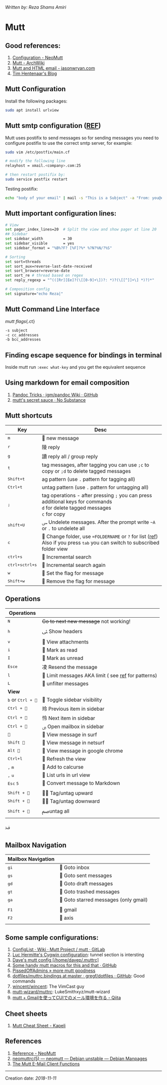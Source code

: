 _Written by: Reza Shams Amiri_

# Mutt
## Good references:
1. [Configuration - NeoMutt](https://neomutt.org/guide/configuration.html)
1. [Mutt - ArchWiki][MA]
1. [Mutt and HTML email - jasonwryan.com][MAHEJC]
2. [Tim Hentenaar's Blog][THSB]

## Mutt Configuration
Install the following packages:

``` sh
sudo apt install urlview 
```
## Mutt smtp configuration ([REF][CPTSMUAESS])
Mutt uses postifix to send messages so for sending messages you need to configure postifix to use the correct smtp server, for example:

``` sh
sudo vim /etc/postfix/main.cf

# modify the following line
relayhost = xmail.<company>.com:25

# then restart postifix by:
sudo service postfix restart
```

Testing postifix:   

``` sh
echo "body of your email" | mail -s "This is a Subject" -a "From: you@example.com" recipient@elsewhere.com
```

## Mutt important configuration lines:

``` sh
# View
set pager_index_lines=20  # Split the view and show pager at line 20
## Sidebar
set sidebar_width         = 30
set sidebar_visible       = yes
set sidebar_format = "%B%?F? [%F]?%* %?N?%N/?%S" 

# Sorting
set sort=threads
set sort_aux=reverse-last-date-received
set sort_browser=reverse-date
set sort_re # thread based on regex
set reply_regexp = "^(([Rr][Ee]?(\[[0-9]+\])?: *)?(\[[^]]+\] *)?)*"

# Composition config
set signature="echo Reza|"  

```
## Mutt Command Line Interface

_mutt flags_{.ct}

``` sh
-s subject
-c cc_addresses
-b bcc_addresses
```

## Finding escape sequence for bindings in terminal
Inside mutt run `:exec what-key` and you get the equivalent sequence

## Using markdown for email composition

1. [Pandoc Tricks · jgm/pandoc Wiki · GitHub][PTJPWG]
2. [ mutt's secret sauce · No Substance ][MSSSNS]

## Mutt shortcuts

| Key | Desc |
| --- | ---- |
| <kbd>m</kbd> |  new message |
| <kbd>r</kbd> | 陵 reply |
| <kbd>g</kbd> | 讀 reply all / group reply |
| <kbd>t</kbd> | tag messages, after tagging you can use `;c` to copy or `;d` to delete tagged messages |
| <kbd>Shift+t</kbd> | ag pattern (use `.` pattern for tagging all) |
| <kbd>Ctrl+t</kbd> | untag pattern (use `.` pattern for untagging all) |
| <kbd>;</kbd> | tag operations - after pressing `;` you can press additional keys for commands<BR>`d` for delete tagged messages<BR>`c` for copy |
| <kbd>shift+U</kbd> |ﴗ Undelete messages. After the prompt write `~A` or `.` to undelete all |
| <kbd>c</kbd> |  Change folder, use `=FOLDERNAME` or `?` for list ([ref][RMIOF])<BR>Also if you press <kbd>tab</kbd> you can switch to subscribed folder view |
| <kbd>ctrl+s</kbd> |  Incremental search |
| <kbd>ctrl+s</kbd><kbd>ctrl+s</kbd> |  Incremental search again |
| <kbd>w</kbd> |  Set the flag for message |
| <kbd>Shift+w</kbd> |  Remove the flag for message |

## Operations
| **Operations** |  |
|----------------|--|
| <kbd>N</kbd> | ~~Go to next new message~~ not working! |
| <kbd>h</kbd> | ﯺ Show headers |
| <kbd>v</kbd> |  View attachments |
| <kbd>i</kbd> |  Mark as read |
| <kbd>I</kbd> |  Mark as unread |
| <kbd>Esc</kbd><kbd>e</kbd> | 凌 Resend the message |
| <kbd>l</kbd> |  Limit messages AKA limit ( see [ref][TMEMC] for patterns) |
| <kbd>L</kbd> |  unfilter messages |
| **View** |  |
| <kbd>b</kbd> or <kbd>Ctrl + </kbd> |  Toggle sidebar visibility |
| <kbd>Ctrl + </kbd> | 玲 Previous item in sidebar |
| <kbd>Ctrl + </kbd> | 怜 Next item in sidebar |
| <kbd>Ctrl + </kbd> | ﱮ Open mailbox in sidebar |
| <kbd></kbd> |  View message in surf|
| <kbd>Shift </kbd> |  View message in netsurf|
| <kbd>Alt </kbd> |  View message in google chrome |
| <kbd>Ctrl+l</kbd> |  Refresh the view |
| <kbd>,</kbd> <kbd>m</kbd> |  Add to calcurse |
| <kbd>,</kbd> <kbd>u</kbd> |  List urls in url view |
| <kbd>Esc</kbd> <kbd>5</kbd> |  Convert message to Markdown |
| | |
| <kbd>Shift + </kbd> |  Tag/untag upward|
| <kbd>Shift + </kbd> |  Tag/untag downward |
| <kbd>Shift + </kbd> | ﰡuntag all |
ﳀ
## Mailbox Navigation
| **Mailbox Navigation** |  |
|----------------|--|
| <kbd>g</kbd><kbd>i</kbd> |  Goto inbox |
| <kbd>g</kbd><kbd>s</kbd> |  Goto sent messages |
| <kbd>g</kbd><kbd>d</kbd> |  Goto draft messages |
| <kbd>g</kbd><kbd>t</kbd> |  Goto trashed messages |
| <kbd>g</kbd><kbd>a</kbd> | ﯍ Goto starred messages (only gmail)|
|  |  |
| <kbd>F1</kbd> |  gmail |
| <kbd>F2</kbd> |  axis |
|  |  |


## Some sample configurations:
1. [ConfigList · Wiki · Mutt Project / mutt · GitLab][CWMPMG]
1. [Luc Hermitte's Cygwin configuration][LHSCC]: tunnel section is intersting
1. [Dave's mutt config [/home/davep/.muttrc]][DSMCHDM]
1. [Some handy mutt macros for this and that · GitHub][SHMMFTATG]
1. [PissedOffAdmins  » more mutt goodness][PMMG]
1. [dotfiles/muttrc.bindings at master · gregf/dotfiles · GitHub][DMBAMGDG]: Good commands
1. [wincent/wincent][WRDFMAMWWG]: The VimCast guy
1. [mutt-wizard/muttrc][MWMAMLMWG]: LukeSmithxyz/mutt-wizard
1. [mutt + Gmailを使ってCUIでのメール環境を作る - Qiita][MGQ]

## Cheet sheets
1. [Mutt Cheat Sheet - Kapeli][MCSK]

## References
1. [Reference - NeoMutt][RN]
1. [neomuttrc(5) — neomutt — Debian unstable — Debian Manpages][N5NDUDM]
2. [The Mutt E-Mail Client Functions][TMEMC]

- - -

Creation date: _2018-11-11_

[CPTSMUAESS]: https://www.linode.com/docs/email/postfix/postfix-smtp-debian7/
[LHSCC]: http://hermitte.free.fr/cygwin/#Mutt
[CWMPMG]: https://gitlab.com/muttmua/mutt/wikis/ConfigList
[RMIOF]: http://therandymon.com/woodnotes/mutt/node15.html
[MA]: https://wiki.archlinux.org/index.php/mutt
[MAHEJC]: http://jasonwryan.com/blog/2012/05/12/mutt/
[DSMCHDM]: http://www.davep.org/mutt/muttrc/
[SHMMFTATG]: https://gist.github.com/pdxmph/cfc4dd675184c06e405e
[THSB]: http://hentenaar.com/keeping-track-of-meetings-with-mutt-calcurse
[PMMG]: http://pissedoffadmins.com/general/more-mutt-goodness.html
[DMBAMGDG]: https://github.com/gregf/dotfiles/blob/master/mutt/muttrc.bindings
[PTJPWG]: https://github.com/jgm/pandoc/wiki/Pandoc-Tricks
[MCSK]: https://kapeli.com/cheat_sheets/Mutt.docset/Contents/Resources/Documents/index
[WRDFMAMWWG]: https://github.com/wincent/wincent/tree/master/roles/dotfiles/files/.mutt
[MWMAMLMWG]: https://github.com/LukeSmithxyz/mutt-wizard/blob/master/muttrc
[MGQ]: https://qiita.com/iorionda/items/c48355770ae689ca1896
[MSSSNS]: http://nosubstance.me/post/mutt-secret-sauce/
[TMEMC]: http://www.mutt.org/doc/manual/#patterns
[N5NDUDM]: https://manpages.debian.org/unstable/neomutt/neomuttrc.5.en.html
[RN]: https://neomutt.org/guide/reference#4-1-%C2%A0generic-menu
[TMEMC]: https://muttmua.gitlab.io/mutt/manual-dev.html#functions